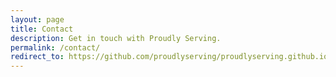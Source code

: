 ```yaml
---
layout: page
title: Contact
description: Get in touch with Proudly Serving.
permalink: /contact/
redirect_to: https://github.com/proudlyserving/proudlyserving.github.io/wiki/Contact
---
```

